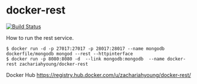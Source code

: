 # docker-rest

[![Build Status](https://travis-ci.org/lukecyca/travis-docker-example.png)](https://travis-ci.org/zachariahyoung/docker-rest)

  How to run the rest service.

    $ docker run -d -p 27017:27017 -p 28017:28017 --name mongodb dockerfile/mongodb mongod --rest --httpinterface
    $ docker run -p 8080:8080 -d  --link mongodb:mongodb  --name docker-rest zachariahyoung/docker-rest
    
  Docker Hub 
  https://registry.hub.docker.com/u/zachariahyoung/docker-rest/
   
